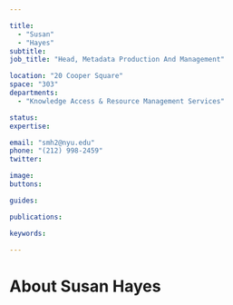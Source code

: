 ```yaml
---

title:
  - "Susan"
  - "Hayes"
subtitle: 
job_title: "Head, Metadata Production And Management"

location: "20 Cooper Square"
space: "303"
departments:
  - "Knowledge Access & Resource Management Services"

status: 
expertise:

email: "smh2@nyu.edu"
phone: "(212) 998-2459"
twitter: 

image: 
buttons:

guides:

publications:

keywords:

---
```


# About Susan Hayes


